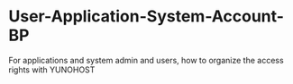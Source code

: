 # User-Application-System-Account-BP
For applications and system admin and users, how to organize the access rights with YUNOHOST
